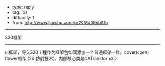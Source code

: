 - type: reply
- tag: ios
- difficulty:  1
- from: http://www.jianshu.com/p/20f8d59eb8fb

--------

320框架

---------

ui框架，导入320工程作为框架包如同添加一个普通框架一样。cover(open)  flower框架 (2d 仿射技术)，内部核心类是CATransform3D.
